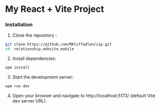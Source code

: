 # My React + Vite Project

### Installation

1. Clone the repository :

```bash
git clone https://github.com/MAliffadlan/cip.git
cd  relationship_website_mobile
```

2. Install dependencies:

```bash
npm install
```

3. Start the development server:

```bash
npm run dev
```

4. Open your browser and navigate to http://localhost:5173/ (default Vite dev server URL).

